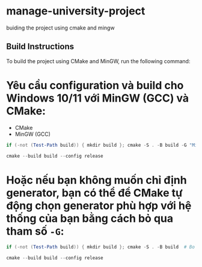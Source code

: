 # manage-university-project
buiding the project using cmake and mingw

## Build Instructions

To build the project using CMake and MinGW, run the following command:

# Yêu cầu configuration và build cho Windows 10/11 với MinGW (GCC) và CMake:
- CMake
- MinGW (GCC)

```powershell
if (-not (Test-Path build)) { mkdir build }; cmake -S . -B build -G "MinGW Makefiles"
``` 

```powershell
cmake --build build --config release
``` 

# Hoặc nếu bạn không muốn chỉ định generator, bạn có thể để CMake tự động chọn generator phù hợp với hệ thống của bạn bằng cách bỏ qua tham số `-G`:

```powershell
if (-not (Test-Path build)) { mkdir build }; cmake -S . -B build  # Bỏ qua -G để CMake tự chọn generator phù hợp
``` 

```powershell
cmake --build build --config release
```